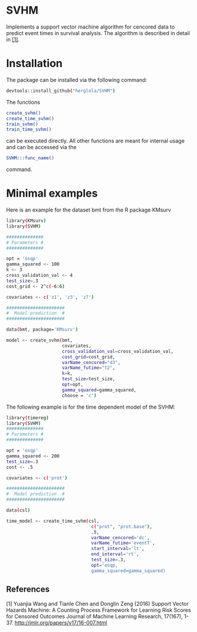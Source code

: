 # SVHM
Implements a support vector machine algorithm for cencored data to predict event times in survival analysis. The algorithm is described in detail in [[1]](#1).

# Installation
The package can be installed via the following command:
```sh
devtools::install_github("herglola/SVHM")
```
The functions 
```sh
create_svhm()
create_time_svhm()
train_svhm()
train_time_svhm()
```
can be executed directly. All other functions are meant for internal usage and can be accessed via the 
```sh
SVHM:::func_name()
```
command.

# Minimal examples
Here is an example for the dataset bmt from the R package KMsurv

```sh
library(KMsurv)
library(SVHM)

##############
# Parameters #
##############

opt = 'osqp'
gamma_squared <- 100
k <- 3
cross_validation_val <- 4
test_size=.3
cost_grid <- 2^c(-6:6)

covariates <- c('z1', 'z3', 'z7')

######################
#  Model prediction  #
######################

data(bmt, package='KMsurv')

model <- create_svhm(bmt,
                     covariates,
                     cross_validation_val=cross_validation_val,
                     cost_grid=cost_grid,
                     varName_cencored="d3",
                     varName_futime="t2",
                     k=k,
                     test_size=test_size,
                     opt=opt,
                     gamma_squared=gamma_squared,
                     choose = 'c')
```
The following example is for the time dependent model of the SVHM:
```sh
library(timereg)
library(SVHM)
##############
# Parameters #
##############

opt = 'osqp'
gamma_squared <- 200
test_size=.3
cost <- .5

covariates <- c('prot')

######################
#  Model prediction  #
######################

data(csl)

time_model <- create_time_svhm(csl, 
                                c("prot", "prot.base"), 
                                .5, 
                                varName_cencored='dc',
                                varName_futime='eventT', 
                                start_interval='lt', 
                                end_interval='rt',
                                test_size=.3,
                                opt='osqp,
                                gamma_squared=gamma_squared)

```

## References
<a id="1">[1]</a> 
Yuanjia Wang and Tianle Chen and Donglin Zeng (2016)
Support Vector Hazards Machine: A Counting Process Framework for Learning Risk Scores for Censored Outcomes
Journal of Machine Learning Research, 17(167), 1-37.
http://jmlr.org/papers/v17/16-007.html
